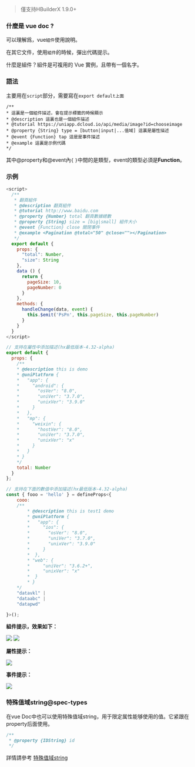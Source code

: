 > 僅支持HBuilderX 1.9.0+

### 什麼是 vue doc ?

可以理解爲，vue`組件`使用說明。

在其它文件，使用`組件`的時候，彈出代碼提示。

什麼是組件？組件是可複用的 Vue 實例，且帶有一個名字。

### 語法

主要用在`script`部分，需要寫在`export default上面`
```
/**
* 這裏是一個組件描述，會在提示標籤的時候顯示
* @description 這裏也是一個組件描述
* @tutorial https://uniapp.dcloud.io/api/media/image?id=chooseimage
* @property {String} type = [button|input|...值域] 這裏是屬性描述
* @event {Function} tap 這是是事件描述 
* @example 這裏是示例代碼
*/
```
其中@property和@event內`{` `}`中間的是類型，event的類型必須是**Function**。

### 示例


```javascript
<script>
  /**
   * 翻頁組件
   * @description 翻頁組件
   * @tutorial http://www.baidu.com
   * @property {Number} total 翻頁數據總數
   * @property {String} size = [big|small] 組件大小
   * @event {Function} close 關閉事件
   * @example <Pagination @total="50" @close=""></Pagination>
   */
  export default {
    props: {
      "total": Number,
      "size": String
    },
    data () {
      return {
        pageSize: 10,
        pageNumber: 0
      }
    },
    methods: {
      handleChange(data, event) {
        this.$emit('PsPn', this.pageSize, this.pageNumber)
      }
    }
  }
</script>
```

```javascript
// 支持在屬性中添加描述(hx最低版本-4.32-alpha)
export default {
  props: {
    /**
    * @description this is demo
    * @uniPlatform {
    *   "app": {
    *     "android": {
    *       "osVer": "8.0",
    *       "uniVer": "3.7.0",
    *       "unixVer": "3.9.0"
    *     }
    *   },
    *   "mp": {
    *     "weixin": {
    *       "hostVer": "8.0",
    *       "uniVer": "3.7.0",
    *       "unixVer": "x"
    *     }
    *   }
    * }
    */
    total: Number
  }
};
```

```javascript
// 支持在下面的數值中添加描述(hx最低版本-4.32-alpha)
const { fooo = 'hello' } = defineProps<{
    cooo:
    /**
        * @description this is test1 demo
        * @uniPlatform {
        *   "app": {
        *     "ios": {
        *       "osVer": "8.0",
        *       "uniVer": "3.7.0",
        *       "unixVer": "3.9.0"
        *     }
        *  },
        * "web": {
        *     "uniVer": "3.6.2+",
        *     "unixVer": "x"
        *  }
        * }
    */
    "datavkl" |
    "dataabc" |
    "datapwd"

}>();
```

**組件提示，效果如下：**

<img src="/static/snapshots/tutorial/vuedoc_1.png" />

<img src="/static/snapshots/tutorial/vuedoc_2.png" />


**屬性提示：**

<img src="/static/snapshots/tutorial/vuedoc_3.png" />


**事件提示：**

<img src="/static/snapshots/tutorial/vuedoc_4.png" />

### 特殊值域string@spec-types
在vue Doc中也可以使用特殊值域string，用于限定属性能够使用的值。它紧跟在property后面使用。
```javascript
/**
 * @property {IDString} id
 */
```


詳情請參考 [特殊值域string](https://uniapp.dcloud.net.cn/uts/data-type.html#ide-string)
